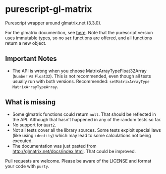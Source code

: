 # purescript-gl-matrix

Purescript wrapper around glmatrix.net (3.3.0).

For the glmatrix documention, see [here](http://glmatrix.net/docs/). Note that the purescript version uses immutable types, so no `set` functions are offered, and all functions return a new object.

## Important Notes

* The API is wrong when you choose MatrixArrayTypeFloat32Array (`Number` vs `Float32`).
  This is not recommended, even though all tests usually run with both versions.
  Recommended: `setMatrixArrayType MatrixArrayTypeArray`.

## What is missing

* Some glmatrix functions could return `null`. That should be reflected in the API. Although that hasn't happened in any of the random tests so far.
* No support for `Quat2`.
* Not all tests cover all the library sources. Some tests exploit special laws (like using `identity`) which may lead to some calculations not being executed.
* The documentation was just pasted from <http://glmatrix.net/docs/index.html>. That could be improved.

Pull requests are welcome. Please be aware of the LICENSE and format your code with `purty`.
